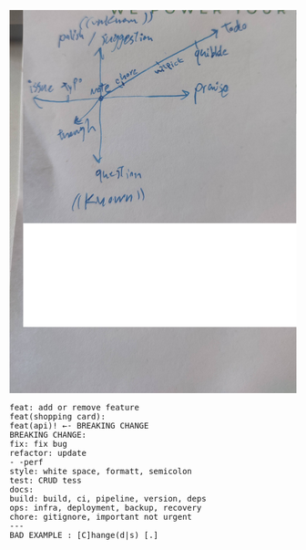 ![comment](https://github.com/arash-hacker/Blog/blob/master/img/comment.png?raw=true)

<pre>
feat: add or remove feature
feat(shopping card): 
feat(api)! ←- BREAKING CHANGE
BREAKING CHANGE: 
fix: fix bug
refactor: update 
- -perf
style: white space, formatt, semicolon
test: CRUD tess
docs: 
build: build, ci, pipeline, version, deps
ops: infra, deployment, backup, recovery
chore: gitignore, important not urgent
--- 
BAD EXAMPLE : [C]hange(d|s) [.]

</pre>
